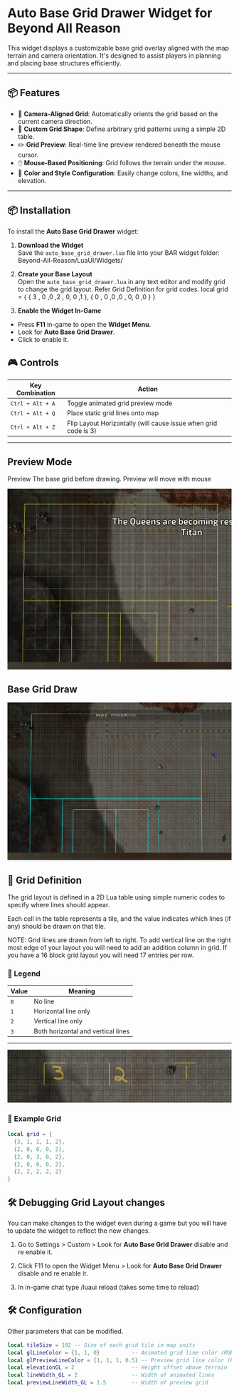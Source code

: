 # Auto Base Grid Drawer Widget for Beyond All Reason

This widget displays a customizable base grid overlay aligned with the map terrain and camera orientation. It's designed to assist players in planning and placing base structures efficiently.

---

## 📦 Features

- 🎯 **Camera-Aligned Grid**: Automatically orients the grid based on the current camera direction.
- 🧱 **Custom Grid Shape**: Define arbitrary grid patterns using a simple 2D table.
- ✏️ **Grid Preview**: Real-time line preview rendered beneath the mouse cursor.
- 🖱️ **Mouse-Based Positioning**: Grid follows the terrain under the mouse.
- 🎨 **Color and Style Configuration**: Easily change colors, line widths, and elevation.

---


## 📦 Installation

To install the **Auto Base Grid Drawer** widget:

1. **Download the Widget**  
   Save the `auto_base_grid_drawer.lua` file into your BAR widget folder: Beyond-All-Reason/LuaUI/Widgets/

2. **Create your Base Layout**  
   Open the `auto_base_grid_drawer.lua` in any text editor and modify grid to change the grid layout. Refer Grid Definition for grid codes.
   local grid = { 
                    { 3 , 0 ,0 ,2 , 0, 0 ,1 },
                    { 0 , 0 ,0 ,0 , 0, 0 ,0 }
                } 

3. **Enable the Widget In-Game**  
- Press **F11** in-game to open the **Widget Menu**.
- Look for **Auto Base Grid Drawer**.
- Click to enable it.

## 🎮 Controls

| Key Combination | Action             |
|-----------------|--------------------|
| `Ctrl + Alt + A` | Toggle animated grid preview mode |
| `Ctrl + Alt + Q` | Place static grid lines onto map |
| `Ctrl + Alt + Z` | Flip Layout Horizontally (will cause issue when grid code is 3) |

---


## Preview Mode
Preview The base grid before drawing. Preview will move with mouse 

![Grid Preview](PreviewMode.png)

## Base Grid Draw

![Grid Draw](GridLines.png)

## 📐 Grid Definition

The grid layout is defined in a 2D Lua table using simple numeric codes to specify where lines should appear.

Each cell in the table represents a tile, and the value indicates which lines (if any) should be drawn on that tile.

NOTE: Grid lines are drawn from left to right. To add vertical line on the right most edge of your layout you will need to add an addition column in grid. 
If you have a 16 block grid layout you will need 17 entries per row.


### 🔢 Legend

| Value | Meaning                            |
|-------|-------------------------------------|
| `0`   | No line                             |
| `1`   | Horizontal line only                |
| `2`   | Vertical line only                  |
| `3`   | Both horizontal and vertical lines  |

---
![Grid Draw](GridCode.png)


### 🧱 Example Grid

```lua
local grid = {
  {3, 1, 1, 1, 2},
  {2, 0, 0, 0, 2},
  {2, 0, 3, 0, 2},
  {2, 0, 0, 0, 2},
  {2, 2, 2, 2, 2}
}
```

## 🛠️ Debugging Grid Layout changes

You can make changes to the widget even during a game but you will have to update the widget to reflect the new changes.

1. Go to Settings > Custom  > Look for **Auto Base Grid Drawer** disable and re enable it.

2. Click F11 to open the Widget Menu >  Look for **Auto Base Grid Drawer** disable and re enable it.

3. In in-game chat type /luaui reload (takes some time to reload) 

## 🛠️ Configuration

Other parameters that can be modified.

```lua
local tileSize = 192 -- Size of each grid tile in map units
local glLineColor = {1, 1, 0}          -- Animated grid line color (RGB)
local glPreviewLineColor = {1, 1, 1, 0.5} -- Preview grid line color (RGBA)
local elevationGL = 2                  -- Height offset above terrain
local lineWidth_GL = 2                 -- Width of animated lines
local previewLineWidth_GL = 1.5        -- Width of preview grid
